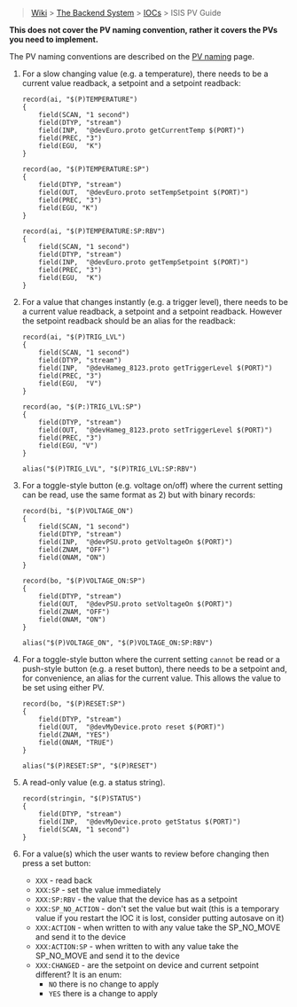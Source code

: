 > [Wiki](Home) > [The Backend System](The-Backend-System) > [IOCs](IOCs) > ISIS PV Guide

**This does not cover the PV naming convention, rather it covers the PVs you need to implement.**

The PV naming conventions are described on the [PV naming](PV-Naming) page.

1. For a slow changing value (e.g. a temperature), there needs to be a current value readback, a setpoint and a setpoint readback:

    ```
    record(ai, "$(P)TEMPERATURE") 
    {
        field(SCAN, "1 second")
        field(DTYP, "stream")
        field(INP,  "@devEuro.proto getCurrentTemp $(PORT)")
        field(PREC, "3")
        field(EGU,  "K")
    }
    
    record(ao, "$(P)TEMPERATURE:SP") 
    {
        field(DTYP, "stream")
        field(OUT,  "@devEuro.proto setTempSetpoint $(PORT)")
        field(PREC, "3")
        field(EGU, "K") 
    }
    
    record(ai, "$(P)TEMPERATURE:SP:RBV") 
    {
        field(SCAN, "1 second")
        field(DTYP, "stream")
        field(INP,  "@devEuro.proto getTempSetpoint $(PORT)")
        field(PREC, "3")
        field(EGU,  "K")
    }
    ```

1. For a value that changes instantly (e.g. a trigger level), there needs to be a current value readback, a setpoint and a setpoint readback. However the setpoint readback should be an alias for the readback:

    ```
    record(ai, "$(P)TRIG_LVL") 
    {
        field(SCAN, "1 second")
        field(DTYP, "stream")
        field(INP,  "@devHameg_8123.proto getTriggerLevel $(PORT)")
        field(PREC, "3")
        field(EGU,  "V")
    }
    
    record(ao, "$(P:)TRIG_LVL:SP") 
    {
        field(DTYP, "stream")
        field(OUT,  "@devHameg_8123.proto setTriggerLevel $(PORT)")
        field(PREC, "3")
        field(EGU, "V") 
    }
        
    alias("$(P)TRIG_LVL", "$(P)TRIG_LVL:SP:RBV")
    ```

1. For a toggle-style button (e.g. voltage on/off) where the current setting can be read, use the same format as 2) but with binary records:
    ```
    record(bi, "$(P)VOLTAGE_ON") 
    {
        field(SCAN, "1 second")
        field(DTYP, "stream")
        field(INP,  "@devPSU.proto getVoltageOn $(PORT)")
        field(ZNAM, "OFF")
        field(ONAM, "ON")
    }
    
    record(bo, "$(P)VOLTAGE_ON:SP") 
    {
        field(DTYP, "stream")
        field(OUT,  "@devPSU.proto setVoltageOn $(PORT)")
        field(ZNAM, "OFF")
        field(ONAM, "ON")
    }
    
    alias("$(P)VOLTAGE_ON", "$(P)VOLTAGE_ON:SP:RBV")
    ```

1. For a toggle-style button where the current setting ```cannot``` be read or a push-style button (e.g. a reset button), there needs to be a setpoint and, for convenience, an alias for the current value. This allows the value to be set using either PV.
    ```
    record(bo, "$(P)RESET:SP") 
    {
        field(DTYP, "stream")
        field(OUT,  "@devMyDevice.proto reset $(PORT)")
        field(ZNAM, "YES")
        field(ONAM, "TRUE")
    }
        
    alias("$(P)RESET:SP", "$(P)RESET") 
    ```

1. A read-only value (e.g. a status string).
    ```
    record(stringin, "$(P)STATUS") 
    {
        field(DTYP, "stream")
        field(INP,  "@devMyDevice.proto getStatus $(PORT)")
        field(SCAN, "1 second")
    }
    ```

1. For a value(s) which the user wants to review before changing then press a set button:
    - `XXX` - read back
    - `XXX:SP` - set the value immediately
    - `XXX:SP:RBV` - the value that the device has as a setpoint
    - `XXX:SP_NO_ACTION` - don't set the value but wait (this is a temporary value if you restart the IOC it is lost, consider putting autosave on it)
    - `XXX:ACTION` - when written to with any value take the SP_NO_MOVE and send it to the device
    - `XXX:ACTION:SP` - when written to with any value take the SP_NO_MOVE and send it to the device
    - `XXX:CHANGED` - are the setpoint on device and current setpoint different? It is an enum:
        - `NO` there is no change to apply
        - `YES` there is a change to apply
